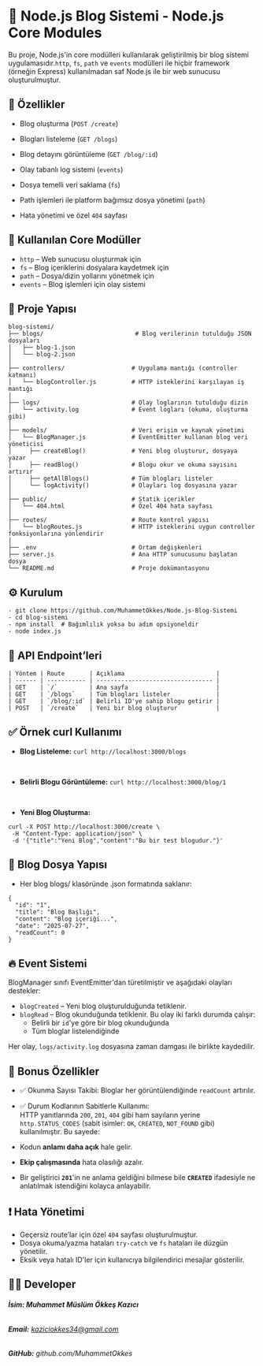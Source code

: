 # 📘 Node.js Blog Sistemi - Node.js Core Modules
Bu proje, Node.js'in core modülleri kullanılarak geliştirilmiş bir blog sistemi uygulamasıdır.`http`, `fs`, `path` ve `events` modülleri ile hiçbir framework (örneğin Express) kullanılmadan saf Node.js ile bir web sunucusu oluşturulmuştur.

## 🚀 Özellikler
- Blog oluşturma (`POST /create`)

- Blogları listeleme (`GET /blogs`)

- Blog detayını görüntüleme (`GET /blog/:id`)

- Olay tabanlı log sistemi (`events`)

- Dosya temelli veri saklama (`fs`)

- Path işlemleri ile platform bağımsız dosya yönetimi (`path`)

- Hata yönetimi ve özel `404` sayfası

## 🧱 Kullanılan Core Modüller
- `http` – Web sunucusu oluşturmak için
- `fs` – Blog içeriklerini dosyalara kaydetmek için
- `path` – Dosya/dizin yollarını yönetmek için
- `events` – Blog işlemleri için olay sistemi

## 📁 Proje Yapısı

```
blog-sistemi/
├── blogs/                          # Blog verilerinin tutulduğu JSON dosyaları
│   ├── blog-1.json
│   └── blog-2.json
│
├── controllers/                   # Uygulama mantığı (controller katmanı)
│   └── blogController.js          # HTTP isteklerini karşılayan iş mantığı
│
├── logs/                          # Olay loglarının tutulduğu dizin
│   └── activity.log               # Event logları (okuma, oluşturma gibi)
│
├── models/                        # Veri erişim ve kaynak yönetimi
│   └── BlogManager.js             # EventEmitter kullanan blog veri yöneticisi
│     ├── createBlog()             # Yeni blog oluşturur, dosyaya yazar
│     ├── readBlog()               # Blogu okur ve okuma sayısını artırır
│     ├── getAllBlogs()            # Tüm blogları listeler
│     └── logActivity()            # Olayları log dosyasına yazar
│
├── public/                        # Statik içerikler
│   └── 404.html                   # Özel 404 hata sayfası
│
├── routes/                        # Route kontrol yapısı
│   └── blogRoutes.js              # HTTP isteklerini uygun controller fonksiyonlarına yönlendirir
│
├── .env                           # Ortam değişkenleri
├── server.js                      # Ana HTTP sunucusunu başlatan dosya
└── README.md                      # Proje dokümantasyonu
```

## ⚙️ Kurulum
```
- git clone https://github.com/MuhammetOkkes/Node.js-Blog-Sistemi
- cd blog-sistemi
- npm install  # Bağımlılık yoksa bu adım opsiyoneldir
- node index.js
```

## 📡 API Endpoint’leri
```
| Yöntem | Route       | Açıklama                          |
| ------ | ----------- | --------------------------------- |
| GET    | `/`         | Ana sayfa                         |
| GET    | `/blogs`    | Tüm blogları listeler             |
| GET    | `/blog/:id` | Belirli ID'ye sahip blogu getirir |
| POST   | `/create`   | Yeni bir blog oluşturur           |

```

## ✅ Örnek curl Kullanımı
- **Blog Listeleme:**
```curl http://localhost:3000/blogs```
<br>

- **Belirli Blogu Görüntüleme:**
```curl http://localhost:3000/blog/1```
<br>

- **Yeni Blog Oluşturma:**
```
curl -X POST http://localhost:3000/create \
 -H "Content-Type: application/json" \
 -d '{"title":"Yeni Blog","content":"Bu bir test blogudur."}' 
 ```

## 📝 Blog Dosya Yapısı
- Her blog blogs/ klasöründe .json formatında saklanır:
```
{
  "id": "1",
  "title": "Blog Başlığı",
  "content": "Blog içeriği...",
  "date": "2025-07-27",
  "readCount": 0
}

```

## 🔥 Event Sistemi
BlogManager sınıfı EventEmitter'dan türetilmiştir ve aşağıdaki olayları destekler:
- `blogCreated` – Yeni blog oluşturulduğunda tetiklenir.
- `blogRead` – Blog okunduğunda tetiklenir. Bu olay iki farklı durumda çalışır:
   - Belirli bir `id`'ye göre bir blog okunduğunda
   - Tüm bloglar listelendiğinde

Her olay, `logs/activity.log` dosyasına zaman damgası ile birlikte kaydedilir.


## 🌟 Bonus Özellikler
- ✅ Okunma Sayısı Takibi: Bloglar her görüntülendiğinde `readCount` artırılır.
- ✅ Durum Kodlarının Sabitlerle Kullanımı:  
HTTP yanıtlarında `200`, `201`, `404` gibi ham sayıların yerine `http.STATUS_CODES` (sabit isimler: `OK`, `CREATED`, `NOT_FOUND` gibi) kullanılmıştır. Bu sayede: 

- Kodun **anlamı daha açık** hale gelir.  
- **Ekip çalışmasında** hata olasılığı azalır.  
- Bir geliştirici **`201`**'in ne anlama geldiğini bilmese bile **`CREATED`** ifadesiyle ne anlatılmak istendiğini kolayca anlayabilir.


## ❗ Hata Yönetimi
- Geçersiz route’lar için özel `404` sayfası oluşturulmuştur.
- Dosya okuma/yazma hataları `try-catch` ve `fs` hataları ile düzgün yönetilir.
- Eksik veya hatalı ID'ler için kullanıcıya bilgilendirici mesajlar gösterilir.

## 👨‍💻 Developer
###### **İsim: Muhammet Müslüm Ökkeş Kazıcı** 

###### **Email:** kaziciokkes34@gmail.com

###### **GitHub:** github.com/MuhammetOkkes

